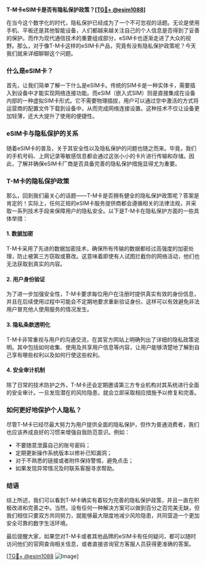 **T-M卡eSIM卡是否有隐私保护政策？[[TG💪+ @esim1088](https://t.me/s/esim1088)]**

在当今这个数字化的时代，隐私保护已经成为了一个不可忽视的话题。无论是使用手机、平板还是其他智能设备，人们都越来越关注自己的个人信息是否得到了妥善的保护。而作为现代通信技术的重要组成部分，eSIM卡也逐渐走进了大众的视野。那么，对于像T-M卡这样的eSIM卡产品，究竟有没有隐私保护政策呢？今天我们就来详细聊聊这个问题。

### 什么是eSIM卡？

首先，让我们简单了解一下什么是eSIM卡。传统的SIM卡是一种实体卡，需要插入到设备中才能实现网络连接功能。而eSIM（嵌入式SIM）则是直接集成在设备内部的一种虚拟SIM卡形式。它不需要物理插拔，用户可以通过空中激活的方式将运营商的配置文件下载到设备中，从而完成网络连接设置。这种技术不仅让设备更加轻薄，还大大提升了使用的便捷性。

### eSIM卡与隐私保护的关系

随着eSIM卡的普及，关于其安全性以及隐私保护的问题也随之而来。毕竟，我们的手机号码、上网记录等敏感信息都会通过这张小小的卡片进行传输和存储。因此，了解并确保eSIM卡厂商是否具备完善的隐私保护措施显得尤为重要。

### T-M卡的隐私保护政策

那么，回到我们最关心的话题——T-M卡是否拥有健全的隐私保护政策呢？答案是肯定的！实际上，任何正规的eSIM卡服务提供商都会遵循相关的法律法规，并采取一系列技术手段来保障用户的隐私安全。以下是T-M卡在隐私保护方面的一些具体举措：

#### 1. 数据加密
T-M卡采用了先进的数据加密技术，确保所有传输的数据都经过高强度的加密处理，防止被第三方窃取或篡改。这意味着即使有人试图拦截你的网络活动，他们也无法获取到真实的内容。

#### 2. 用户身份验证
为了进一步加强安全性，T-M卡要求每位用户在注册时提供真实有效的身份信息，并且在后续使用过程中可能会不定期地要求重新验证身份。这样可以有效避免非法用户冒充他人使用服务的情况发生。

#### 3. 隐私条款透明化
T-M卡非常重视与用户的沟通交流，在其官方网站上明确列出了详细的隐私政策说明。其中包括如何收集、使用及共享用户信息等内容，让用户能够清楚地了解到自己享有哪些权利以及如何行使这些权利。

#### 4. 安全审计机制
除了日常的技术防护之外，T-M卡还会定期邀请第三方专业机构对其系统进行全面的安全审计。一旦发现潜在的风险隐患，就会立即采取相应措施予以修复和完善。

### 如何更好地保护个人隐私？

尽管T-M卡已经尽最大努力为用户提供全面的隐私保护，但作为普通消费者，我们也应该养成良好的习惯来增强自我防范意识。例如：

- 不要随意泄露自己的账号密码；
- 定期更新操作系统版本以修补已知漏洞；
- 对于不熟悉的链接或者附件保持警惕，避免点击；
- 如果发现异常情况及时联系客服寻求帮助。

### 结语

综上所述，我们可以看到T-M卡确实有着较为完善的隐私保护政策，并且一直在积极改进和完善之中。当然，没有任何一种解决方案可以做到百分之百完美无缺，但我们相信只要双方共同努力，就能够最大限度地减少风险隐患，共同营造一个更加安全可靠的数字生活环境。

最后提醒大家，如果您对T-M卡或者其他品牌的eSIM卡有任何疑问，都可以随时访问他们的官网查询相关信息，或者直接咨询官方客服人员获得更准确的答案。

[[TG💪+ @esim1088](https://t.me/s/esim1088) ![Image](https://i.postimg.cc/4NQfJmqS/Snipaste-2025-05-13-00-14-12.png)]